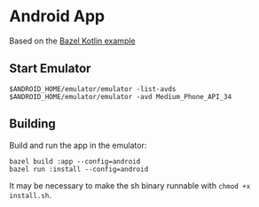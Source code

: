 # Android App

Based on the [Bazel Kotlin example](https://github.com/bazelbuild/examples/tree/d18ce42623f136616e9512d713a47c33f9ad6a58/android/jetpack-compose)

## Start Emulator

```
$ANDROID_HOME/emulator/emulator -list-avds
$ANDROID_HOME/emulator/emulator -avd Medium_Phone_API_34
```

## Building

Build and run the app in the emulator:

```
bazel build :app --config=android
bazel run :install --config=android
```

It may be necessary to make the sh binary runnable with `chmod +x install.sh`.
